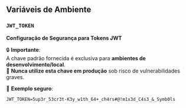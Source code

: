 ## Variáveis de Ambiente

### `JWT_TOKEN`
**Configuração de Segurança para Tokens JWT**

🔒 **Importante**:  
A chave padrão fornecida é exclusiva para **ambientes de desenvolvimento/local**.  
🚨 **Nunca utilize esta chave em produção** sob risco de vulnerabilidades graves.

📝 **Exemplo seguro**:  
```env
JWT_TOKEN=5up3r_53cr3t-K3y_w1th_64+_ch4rs#@!m1x3d_C4s3_&_Symb0ls
